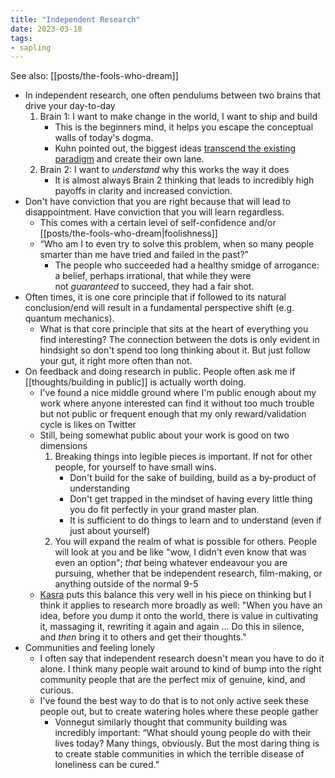 ```yaml
---
title: "Independent Research"
date: 2023-03-18
tags:
- sapling
---
```


See also: [[posts/the-fools-who-dream]]

- In independent research, one often pendulums between two brains that drive your day-to-day
	1. Brain 1: I want to make change in the world, I want to ship and build
		- This is the beginners mind, it helps you escape the conceptual walls of today's dogma.
		- Kuhn pointed out, the biggest ideas [transcend the existing paradigm](https://en.wikipedia.org/wiki/Paradigm_shift) and create their own lane.
	2. Brain 2: I want to *understand* why this works the way it does
		- It is almost always Brain 2 thinking that leads to incredibly high payoffs in clarity and increased conviction.
- Don't have conviction that you are right because that will lead to disappointment. Have conviction that you will learn regardless.
	- This comes with a certain level of self-confidence and/or [[posts/the-fools-who-dream|foolishness]]
	- “Who am I to even try to solve this problem, when so many people smarter than me have tried and failed in the past?”
		- The people who succeeded had a healthy smidge of arrogance: a belief, perhaps irrational, that while they were not _guaranteed_ to succeed, they had a fair shot.
- Often times, it is one core principle that if followed to its natural conclusion/end will result in a fundamental perspective shift (e.g. quantum mechanics).
	- What is that core principle that sits at the heart of everything you find interesting? The connection between the dots is only evident in hindsight so don't spend too long thinking about it. But just follow your gut, it right more often than not.
- On feedback and doing research in public. People often ask me if [[thoughts/building in public]] is actually worth doing.
	- I've found a nice middle ground where I'm public enough about my work where anyone interested can find it without too much trouble but not public or frequent enough that my only reward/validation cycle is likes on Twitter
	- Still, being somewhat public about your work is good on two dimensions
		1. Breaking things into legible pieces is important. If not for other people, for yourself to have small wins.
			- Don't build for the sake of building, build as a by-product of understanding
			- Don't get trapped in the mindset of having every little thing you do fit perfectly in your grand master plan.
			- It is sufficient to do things to learn and to understand (even if just about yourself)
		2. You will expand the realm of what is possible for others. People will look at you and be like "wow, I didn't even know that was even an option"; *that* being whatever endeavour you are pursuing, whether that be independent research, film-making, or anything outside of the normal 9-5
	- [Kasra](https://bitsofwonder.substack.com/p/how-to-be-an-unsuccessful-thinker) puts this balance this very well in his piece on thinking but I think it applies to research more broadly as well: "When you have an idea, before you dump it onto the world, there is value in cultivating it, massaging it, rewriting it again and again ... Do this in silence, and _then_ bring it to others and get their thoughts."
- Communities and feeling lonely
	- I often say that independent research doesn't mean you have to do it alone. I think many people wait around to kind of bump into the right community people that are the perfect mix of genuine, kind, and curious.
	- I've found the best way to do that is to not only active seek these people out, but to create watering holes where these people gather
		- Vonnegut similarly thought that community building was incredibly important: “What should young people do with their lives today? Many things, obviously. But the most daring thing is to create stable communities in which the terrible disease of loneliness can be cured.”